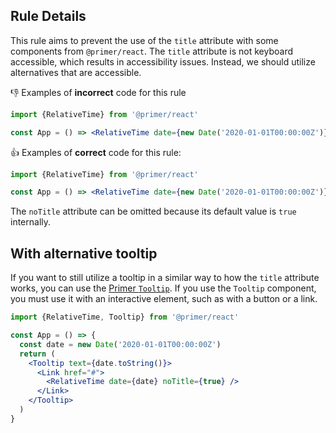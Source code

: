 ## Rule Details

This rule aims to prevent the use of the `title` attribute with some components from `@primer/react`. The `title` attribute is not keyboard accessible, which results in accessibility issues. Instead, we should utilize alternatives that are accessible.

👎 Examples of **incorrect** code for this rule

```jsx
import {RelativeTime} from '@primer/react'

const App = () => <RelativeTime date={new Date('2020-01-01T00:00:00Z')} noTitle={false} />
```

👍 Examples of **correct** code for this rule:

```jsx
import {RelativeTime} from '@primer/react'

const App = () => <RelativeTime date={new Date('2020-01-01T00:00:00Z')} />
```

The `noTitle` attribute can be omitted because its default value is `true` internally.

## With alternative tooltip

If you want to still utilize a tooltip in a similar way to how the `title` attribute works, you can use the [Primer `Tooltip`](https://primer.style/components/tooltip/react/beta). If you use the `Tooltip` component, you must use it with an interactive element, such as with a button or a link.

```jsx
import {RelativeTime, Tooltip} from '@primer/react'

const App = () => {
  const date = new Date('2020-01-01T00:00:00Z')
  return (
    <Tooltip text={date.toString()}>
      <Link href="#">
        <RelativeTime date={date} noTitle={true} />
      </Link>
    </Tooltip>
  )
}
```
